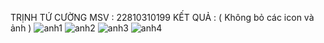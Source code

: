 TRỊNH TỨ CƯỜNG
MSV : 22810310199
KẾT QUẢ :  ( Không bỏ các icon và ảnh )
![anh1](https://github.com/Cuongtutrinh/mobile18th3/blob/main/anh1.jpg)
![anh2](https://github.com/Cuongtutrinh/mobile18th3/blob/main/anh2.jpg)
![anh3](https://github.com/Cuongtutrinh/mobile18th3/blob/main/anh3.jpg)
![anh4](https://github.com/Cuongtutrinh/mobile18th3/blob/main/anh4.jpg)
